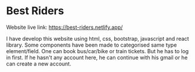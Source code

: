 # Best Riders


Website live link: https://best-riders.netlify.app/

I have develop this website using html, css, bootstrap, javascript and react library. Some components have been made to categorised same type element/field. 
One can book bus/car/bike or train tickets. But he has to log in first. If he hasn't any account here, he can continue with his gmail or he can create a new account.
